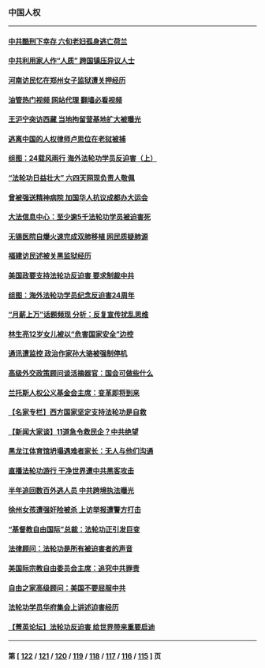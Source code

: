 ### 中国人权
---
#### [中共酷刑下幸存 六旬老妇孤身逃亡荷兰](../../pages/ncid278/n14041415.md?08010045) 
#### [中共利用家人作“人质” 跨国镇压异议人士](../../pages/ncid278/n14044867.md?08010045) 
#### [河南访民忆在郑州女子监狱遭关押经历](../../pages/ncid278/n14044743.md?08010045) 
#### [油管热门视频 网站代理 翻墙必看视频](http://138.2.39.72:81/youtube.html?epic-marker?08010045)
#### [王沪宁突访西藏 当地拘留营基地扩大被曝光](../../pages/ncid278/n14043963.md?08010045) 
#### [逃离中国的人权律师卢思位在老挝被捕](../../pages/ncid278/n14043849.md?08010045) 
#### [组图：24载风雨行 海外法轮功学员反迫害（上）](../../pages/ncid278/n14031583.md?08010045) 
#### [“法轮功日益壮大” 六四天网现负责人敬佩](../../pages/ncid278/n14043464.md?08010045) 
#### [曾被强送精神病院 加国华人抗议成都办大运会](../../pages/ncid278/n14043386.md?08010045) 
#### [大法信息中心：至少逾5千法轮功学员被迫害死](../../pages/ncid278/n14043255.md?08010045) 
#### [无锡医院自爆火速完成双肺移植 网民质疑肺源](../../pages/ncid278/n14041831.md?08010045) 
#### [福建访民述被关黑监狱经历](../../pages/ncid278/n14042942.md?08010045) 
#### [美国政要支持法轮功反迫害 要求制裁中共](../../pages/ncid278/n14042656.md?08010045) 
#### [组图：海外法轮功学员纪念反迫害24周年](../../pages/ncid278/n14037675.md?08010045) 
#### [“月薪上万”话题频现 分析：反复宣传扰乱思维](../../pages/ncid278/n14042204.md?08010045) 
#### [林生亮12岁女儿被以“危害国家安全”边控](../../pages/ncid278/n14042116.md?08010045) 
#### [通讯遭监控 政治作家孙大骆被强制停机](../../pages/ncid278/n14041804.md?08010045) 
#### [高级外交政策顾问谈活摘器官：国会可做些什么](../../pages/ncid278/n14041396.md?08010045) 
#### [兰托斯人权公义基金会主席：变革即将到来](../../pages/ncid278/n14041358.md?08010045) 
#### [【名家专栏】西方国家坚定支持法轮功是自救](../../pages/ncid278/n14041000.md?08010045) 
#### [【新闻大家谈】11道急令救民企？中共绝望](../../pages/ncid278/n14040944.md?08010045) 
#### [黑龙江体育馆坍塌遇难者家长：无人与他们沟通](../../pages/ncid278/n14040699.md?08010045) 
#### [直播法轮功游行 干净世界遭中共黑客攻击](../../pages/ncid278/n14039822.md?08010045) 
#### [半年追回数百外逃人员 中共跨境执法曝光](../../pages/ncid278/n14039923.md?08010045) 
#### [徐州女孩遭强奸险被杀 上访举报遭警方打击](../../pages/ncid278/n14039644.md?08010045) 
#### [“基督教自由国际”总裁：法轮功正引发巨变](../../pages/ncid278/n14039180.md?08010045) 
#### [法律顾问：法轮功是所有被迫害者的声音](../../pages/ncid278/n14039151.md?08010045) 
#### [美国际宗教自由委员会主席：追究中共罪责](../../pages/ncid278/n14039122.md?08010045) 
#### [自由之家高级顾问：美国不要屈服中共](../../pages/ncid278/n14039120.md?08010045) 
#### [法轮功学员华府集会上讲述迫害经历](../../pages/ncid278/n14039115.md?08010045) 
#### [【菁英论坛】法轮功反迫害 给世界带来重要启迪](../../pages/ncid278/n14038884.md?08010045) 

---
#### 第 [ [122](./122.md?08010045) / [121](./121.md?08010045) / [120](./120.md?08010045) / [119](./119.md?08010045) / [118](./118.md?08010045) / [117](./117.md?08010045) / [116](./116.md?08010045) / [115](./115.md?08010045) ] 页
